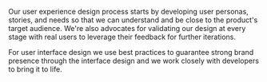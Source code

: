 Our user experience design process starts by developing user personas, stories,
and needs so that we can understand and be close to the product's target
audience. We're also advocates for validating our design at every stage with
real users to leverage their feedback for further iterations.

For user interface design we use best practices to guarantee strong brand
presence through the interface design and we work closely
with developers to bring it to life.
